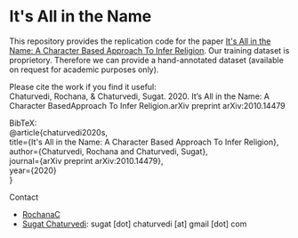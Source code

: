 # It's All in the Name

This repository provides the replication code for the paper [It's All in the Name:  A Character Based Approach To Infer Religion](https://arxiv.org/abs/2010.14479).
Our training dataset is proprietory. Therefore we can provide a hand-annotated dataset (available on request for academic purposes only).

Please cite the work if you find it useful: <br/>
Chaturvedi, Rochana, & Chaturvedi, Sugat. 2020. It’s All in the Name: A Character BasedApproach To Infer Religion.arXiv preprint arXiv:2010.14479 <br/>

BibTeX: <br/>
@article{chaturvedi2020s, <br/>
  title={It's All in the Name: A Character Based Approach To Infer Religion}, <br/>
  author={Chaturvedi, Rochana and Chaturvedi, Sugat}, <br/>
  journal={arXiv preprint arXiv:2010.14479}, <br/>
  year={2020} <br/>
}

Contact

* [RochanaC](https://twitter.com/rochanac?lang=en)
* [Sugat Chaturvedi](https://sites.google.com/view/sugatchaturvedi/home): sugat [dot] chaturvedi [at] gmail [dot] com

